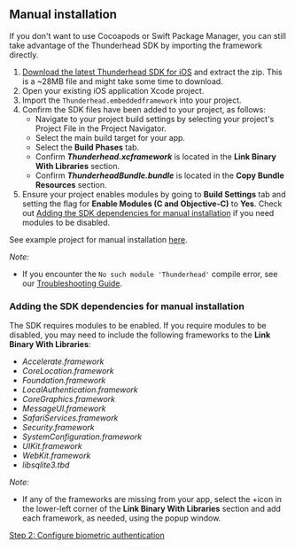 ## Manual installation

If you don't want to use Cocoapods or Swift Package Manager, you can still take advantage of the Thunderhead SDK by importing the framework directly.

1. [Download the latest Thunderhead SDK for iOS](https://github.com/thunderheadone/one-sdk-ios/releases) and extract the zip. This is a ~28MB file and might take some time to download.
2. Open your existing iOS application Xcode project.
3. Import the `Thunderhead.embeddedframework` into your project.
4. Confirm the SDK files have been added to your project, as follows:
    + Navigate to your project build settings by selecting your project's Project File in the Project Navigator.
    + Select the main build target for your app.
    + Select the **Build Phases** tab.
    + Confirm **_Thunderhead.xcframework_** is located in the **Link Binary With Libraries** section.
    + Confirm **_ThunderheadBundle.bundle_** is located in the **Copy Bundle Resources** section.
5. Ensure your project enables modules by going to **Build Settings** tab and setting the flag for **Enable Modules (C and Objective-C)** to **Yes**. Check out [Adding the SDK dependencies for manual installation](#adding-the-sdk-dependencies-for-manual-installation) if you need modules to be disabled.

See example project for manual installation [here](https://github.com/thunderheadone/one-sdk-ios/tree/master/examples/optimizing-programmatically-using-json-example).

*Note:*
- If you encounter the `No such module 'Thunderhead'` compile error, see our [Troubleshooting Guide](https://github.com/thunderheadone/one-sdk-ios/blob/master/TROUBLESHOOTING-GUIDE.md#no-such-module-thunderhead-xcode-compile-error).

### Adding the SDK dependencies for manual installation

The SDK requires modules to be enabled. If you require modules to be disabled, you may need to include the following frameworks to the **Link Binary With Libraries**:

+ *Accelerate.framework*
+ *CoreLocation.framework*
+ *Foundation.framework*
+ *LocalAuthentication.framework*
+ *CoreGraphics.framework*
+ *MessageUI.framework*
+ *SafariServices.framework*
+ *Security.framework*
+ *SystemConfiguration.framework*
+ *UIKit.framework*
+ *WebKit.framework*
+ *libsqlite3.tbd*

*Note:*
- If any of the frameworks are missing from your app, select the +icon in the lower-left corner of the **Link Binary With Libraries** section and add each framework, as needed, using the popup window.

[Step 2: Configure biometric authentication](../README.md#step-2-configure-biometric-authentication)